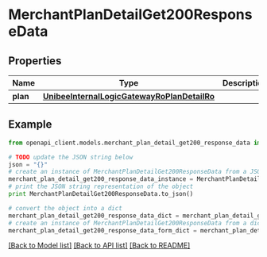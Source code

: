 # MerchantPlanDetailGet200ResponseData


## Properties

Name | Type | Description | Notes
------------ | ------------- | ------------- | -------------
**plan** | [**UnibeeInternalLogicGatewayRoPlanDetailRo**](UnibeeInternalLogicGatewayRoPlanDetailRo.md) |  | [optional] 

## Example

```python
from openapi_client.models.merchant_plan_detail_get200_response_data import MerchantPlanDetailGet200ResponseData

# TODO update the JSON string below
json = "{}"
# create an instance of MerchantPlanDetailGet200ResponseData from a JSON string
merchant_plan_detail_get200_response_data_instance = MerchantPlanDetailGet200ResponseData.from_json(json)
# print the JSON string representation of the object
print MerchantPlanDetailGet200ResponseData.to_json()

# convert the object into a dict
merchant_plan_detail_get200_response_data_dict = merchant_plan_detail_get200_response_data_instance.to_dict()
# create an instance of MerchantPlanDetailGet200ResponseData from a dict
merchant_plan_detail_get200_response_data_form_dict = merchant_plan_detail_get200_response_data.from_dict(merchant_plan_detail_get200_response_data_dict)
```
[[Back to Model list]](../README.md#documentation-for-models) [[Back to API list]](../README.md#documentation-for-api-endpoints) [[Back to README]](../README.md)


